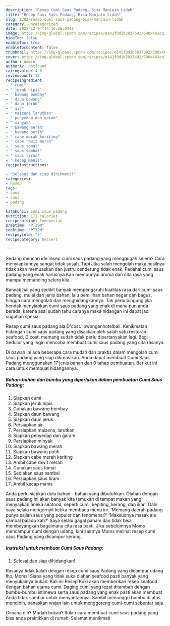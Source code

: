 ```yaml
---
description: "Resep Cumi Saus Padang, Bisa Manjain Lidah"
title: "Resep Cumi Saus Padang, Bisa Manjain Lidah"
slug: 1202-resep-cumi-saus-padang-bisa-manjain-lidah
category: Uncategorized
date: 2022-12-04T14:16:36.044Z
image: https://img-global.cpcdn.com/recipes/e141f0d1b3837b92/680x482cq70/cumi-saus-padang-foto-resep-utama.jpg
hideToc: false
enableToc: true
enableTocContent: false
thumbnail: https://img-global.cpcdn.com/recipes/e141f0d1b3837b92/680x482cq70/cumi-saus-padang-foto-resep-utama.jpg
cover: https://img-global.cpcdn.com/recipes/e141f0d1b3837b92/680x482cq70/cumi-saus-padang-foto-resep-utama.jpg
author: Admin
authorAv: notfound
ratingvalue: 4.6
reviewcount: 13
recipeingredient:
- " cumi"
- " jeruk nipis"
- " bawang bombay"
- " daun bawang"
- " daun jeruk"
- " air"
- " maizena larutkan"
- " penyedap dan garam"
- " minyak"
- " bawang merah"
- " bawang putih"
- " cabe merah keriting"
- " cabe rawit merah"
- " saus tomat"
- " saus sambal"
- " saus tiram"
- " kecap manis"
recipeinstructions:

- "Selesai dan siap dinikmati!"
categories:
- Resep
tags:
- cumi
- saus
- padang

katakunci: cumi saus padang 
nutrition: 172 calories
recipecuisine: Indonesian
preptime: "PT29M"
cooktime: "PT32M"
recipeyield: "3"
recipecategory: Dessert

---
```



Sedang mencari ide resep cumi saus padang yang menggugah selera? Cara menyiapkannya sangat tidak susah. Tapi Jika salah mengolah maka hasilnya tidak akan memuaskan dan justru cenderung tidak enak. Padahal cumi saus padang yang enak harusnya Kan mempunyai aroma dan cita rasa yang mampu memancing selera kita.


Banyak hal yang sedikit banyak mempengaruhi kualitas rasa dari cumi saus padang, mulai dari jenis bahan, lalu pemilihan bahan segar dan bagus, hingga cara mengolah dan menghidangkannya. Tak perlu bingung jika hendak menyiapkan cumi saus padang yang enak di mana pun anda berada, karena asal sudah tahu caranya maka hidangan ini dapat jadi suguhan spesial.

Resep cumi saus padang ala D&#39;cost. lowonganhotelbali. Kenikmatan hidangan cumi saus padang yang disajikan oleh salah satu restoran seafood, D&#39;cost, memang sudah tidak perlu dipertanyakan lagi. Bagi Sedulur yang ingin mencoba membuat cumi saus padang yang cita rasanya.


Di bawah ini ada beberapa cara mudah dan praktis dalam mengolah cumi saus padang yang siap dikreasikan. Anda dapat membuat Cumi Saus Padang menggunakan 17 jenis bahan dan 0 tahap pembuatan. Berikut ini cara untuk membuat hidangannya.

<!--inarticleads1-->

##### Bahan-bahan dan bumbu yang diperlukan dalam pembuatan Cumi Saus Padang:

1. Siapkan  cumi
1. Siapkan  jeruk nipis
1. Gunakan  bawang bombay
1. Siapkan  daun bawang
1. Siapkan  daun jeruk
1. Persiapkan  air
1. Persiapkan  maizena, larutkan
1. Siapkan  penyedap dan garam
1. Persiapkan  minyak
1. Siapkan  bawang merah
1. Siapkan  bawang putih
1. Siapkan  cabe merah keriting
1. Ambil  cabe rawit merah
1. Gunakan  saus tomat
1. Sediakan  saus sambal
1. Persiapkan  saus tiram
1. Ambil  kecap manis


Anda perlu siapkan dulu bahan - bahan yang dibutuhkan. Olahan dengan saus padang ini akan banyak kita temukan di tempat makan yang menyajikan aneka seafood, seperti cumi, kepiting, kerang, dan ikan. Dahi saya selalu mengernyit ketika membaca menu ini. &#39;Memang daerah padang punya sajian saus yang populer dan fenomenal?&#39; &#39;Maksudnya masak ala sambal balado kah?&#39; Saya selalu gagal paham dan tidak bisa membayangkan bagaimana cita rasa pasti. Jika sebelumnya Moms mencampur cumi dengan udang, kini saatnya Moms melihat resep cumi saus Padang yang dicampur kerang. 

<!--inarticleads2-->

##### Instruksi untuk membuat Cumi Saus Padang:


1. Selesai dan siap dihidangkan!

Rasanya tidak kalah dengan resep cumi saus Padang yang dicampur udang lho, Moms! Siapa yang tidak suka olahan seafood pasti banyak yang menyukainya bukan. Kali ini Resep Koki akan memberikan resep seafood dengan bahan utama cumi. Daging cumi yang lezat ditambah dengan bumbu-bumbu istimewa serta saus padang yang enak pasti akan membuat Anda tidak sambar untuk menyantapnya. Sambil menunggu bumbu di atas mendidih, panaskan wajan lain untuk menggoreng cumi-cumi sebentar saja. 

Gimana nih? Mudah bukan? Itulah cara membuat cumi saus padang yang bisa anda praktikkan di rumah. Selamat menikmati
